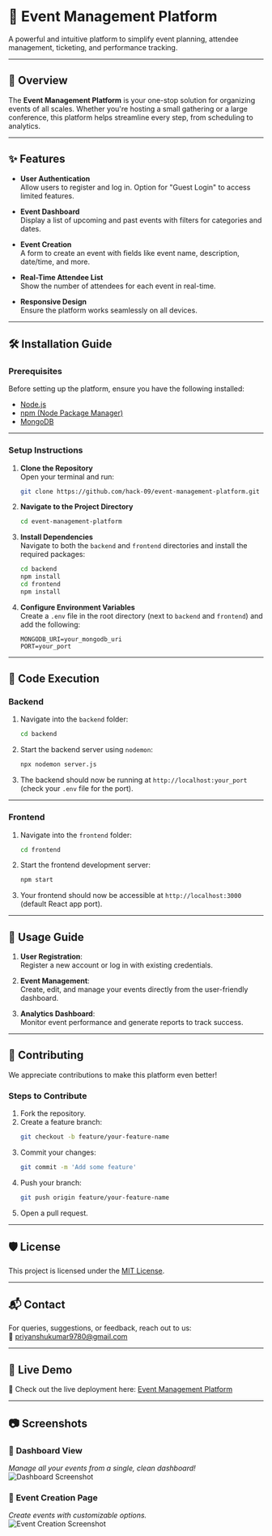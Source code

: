 

# 🎉 **Event Management Platform**

A powerful and intuitive platform to simplify event planning, attendee management, ticketing, and performance tracking. 

---

## 🚀 **Overview**

The **Event Management Platform** is your one-stop solution for organizing events of all scales. Whether you're hosting a small gathering or a large conference, this platform helps streamline every step, from scheduling to analytics.  

---

## ✨ **Features**

- **User Authentication**  
   Allow users to register and log in. Option for "Guest Login" to access limited features.  
   
- **Event Dashboard**  
   Display a list of upcoming and past events with filters for categories and dates.  

- **Event Creation**  
   A form to create an event with fields like event name, description, date/time, and more.  

- **Real-Time Attendee List**  
   Show the number of attendees for each event in real-time.  

- **Responsive Design**  
   Ensure the platform works seamlessly on all devices.   

---

## 🛠️ **Installation Guide**

### **Prerequisites**
Before setting up the platform, ensure you have the following installed:
- [Node.js](https://nodejs.org/)
- [npm (Node Package Manager)](https://www.npmjs.com/)
- [MongoDB](https://www.mongodb.com/)

---

### **Setup Instructions**

1. **Clone the Repository**  
   Open your terminal and run:  
   ```sh
   git clone https://github.com/hack-09/event-management-platform.git
   ```

2. **Navigate to the Project Directory**  
   ```sh
   cd event-management-platform
   ```

3. **Install Dependencies**  
   Navigate to both the `backend` and `frontend` directories and install the required packages:  
   ```sh
   cd backend
   npm install
   cd frontend
   npm install
   ```

4. **Configure Environment Variables**  
   Create a `.env` file in the root directory (next to `backend` and `frontend`) and add the following:  
   ```plaintext
   MONGODB_URI=your_mongodb_uri
   PORT=your_port
   ```

---

## 🎯 **Code Execution**

### **Backend**  
1. Navigate into the `backend` folder:  
   ```sh
   cd backend
   ```
2. Start the backend server using `nodemon`:  
   ```sh
   npx nodemon server.js
   ```
3. The backend should now be running at `http://localhost:your_port` (check your `.env` file for the port).

---

### **Frontend**  
1. Navigate into the `frontend` folder:  
   ```sh
   cd frontend
   ```
2. Start the frontend development server:  
   ```sh
   npm start
   ```
3. Your frontend should now be accessible at `http://localhost:3000` (default React app port).

---

## 🎯 **Usage Guide**

1. **User Registration**:  
   Register a new account or log in with existing credentials.  

2. **Event Management**:  
   Create, edit, and manage your events directly from the user-friendly dashboard.  

3. **Analytics Dashboard**:  
   Monitor event performance and generate reports to track success.

---

## 🤝 **Contributing**

We appreciate contributions to make this platform even better!  

### **Steps to Contribute**  
1. Fork the repository.  
2. Create a feature branch:  
   ```sh
   git checkout -b feature/your-feature-name
   ```
3. Commit your changes:  
   ```sh
   git commit -m 'Add some feature'
   ```
4. Push your branch:  
   ```sh
   git push origin feature/your-feature-name
   ```
5. Open a pull request.  

---

## 🛡️ **License**

This project is licensed under the [MIT License](LICENSE).  

---

## 📬 **Contact**

For queries, suggestions, or feedback, reach out to us:  
📧 [priyanshukumar9780@gmail.com](mailto:priyanshukumar9780@gmail.com)  

---

## 🌟 **Live Demo**  
🔗 Check out the live deployment here: [Event Management Platform](https://event-management-platform-beta.vercel.app/)  

---

## 📷 **Screenshots**

### 🎨 **Dashboard View**  
*Manage all your events from a single, clean dashboard!*  
![Dashboard Screenshot](https://github.com/user-attachments/assets/6a445033-b88b-4d31-88d6-5817535bbb8f)


### 📅 **Event Creation Page**  
*Create events with customizable options.*  
![Event Creation Screenshot](https://github.com/user-attachments/assets/57fc392d-5004-479d-a153-141f9b477663)
